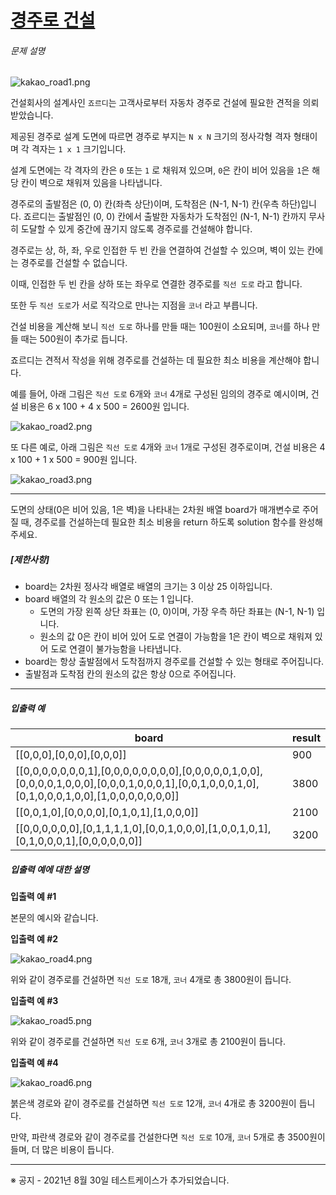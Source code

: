 # [경주로 건설](https://school.programmers.co.kr/learn/courses/30/lessons/67259)


###### 문제 설명


![kakao_road1.png](https://grepp-programmers.s3.ap-northeast-2.amazonaws.com/files/production/384b9e2a-4eb5-460d-bce2-d12359b03b14/kakao_road1.png)


건설회사의 설계사인 `죠르디`는 고객사로부터 자동차 경주로 건설에 필요한 견적을 의뢰받았습니다.  

제공된 경주로 설계 도면에 따르면 경주로 부지는 `N x N` 크기의 정사각형 격자 형태이며 각 격자는 `1 x 1` 크기입니다.  

설계 도면에는 각 격자의 칸은 `0` 또는 `1` 로 채워져 있으며, `0`은 칸이 비어 있음을 `1`은 해당 칸이 벽으로 채워져 있음을 나타냅니다.  

경주로의 출발점은 (0, 0\) 칸(좌측 상단)이며, 도착점은 (N\-1, N\-1\) 칸(우측 하단)입니다. 죠르디는 출발점인 (0, 0\) 칸에서 출발한 자동차가 도착점인 (N\-1, N\-1\) 칸까지 무사히 도달할 수 있게 중간에 끊기지 않도록 경주로를 건설해야 합니다.  

경주로는 상, 하, 좌, 우로 인접한 두 빈 칸을 연결하여 건설할 수 있으며, 벽이 있는 칸에는 경주로를 건설할 수 없습니다.  

이때, 인접한 두 빈 칸을 상하 또는 좌우로 연결한 경주로를 `직선 도로` 라고 합니다.  

또한 두 `직선 도로`가 서로 직각으로 만나는 지점을 `코너` 라고 부릅니다.  

건설 비용을 계산해 보니 `직선 도로` 하나를 만들 때는 100원이 소요되며, `코너`를 하나 만들 때는 500원이 추가로 듭니다.  

죠르디는 견적서 작성을 위해 경주로를 건설하는 데 필요한 최소 비용을 계산해야 합니다.


예를 들어, 아래 그림은 `직선 도로` 6개와 `코너` 4개로 구성된 임의의 경주로 예시이며, 건설 비용은 6 x 100 \+ 4 x 500 \= 2600원 입니다.


![kakao_road2.png](https://grepp-programmers.s3.ap-northeast-2.amazonaws.com/files/production/0e0911e8-f88e-44fe-8bdc-6856a56df8e0/kakao_road2.png)


또 다른 예로, 아래 그림은 `직선 도로` 4개와 `코너` 1개로 구성된 경주로이며, 건설 비용은 4 x 100 \+ 1 x 500 \= 900원 입니다.


![kakao_road3.png](https://grepp-programmers.s3.ap-northeast-2.amazonaws.com/files/production/3f5d9c5e-d7d9-4248-b111-140a0847e741/kakao_road3.png)




---


도면의 상태(0은 비어 있음, 1은 벽)을 나타내는 2차원 배열 board가 매개변수로 주어질 때, 경주로를 건설하는데 필요한 최소 비용을 return 하도록 solution 함수를 완성해주세요.


##### **\[제한사항]**


* board는 2차원 정사각 배열로 배열의 크기는 3 이상 25 이하입니다.
* board 배열의 각 원소의 값은 0 또는 1 입니다.
	+ 도면의 가장 왼쪽 상단 좌표는 (0, 0\)이며, 가장 우측 하단 좌표는 (N\-1, N\-1\) 입니다.
	+ 원소의 값 0은 칸이 비어 있어 도로 연결이 가능함을 1은 칸이 벽으로 채워져 있어 도로 연결이 불가능함을 나타냅니다.
* board는 항상 출발점에서 도착점까지 경주로를 건설할 수 있는 형태로 주어집니다.
* 출발점과 도착점 칸의 원소의 값은 항상 0으로 주어집니다.




---


##### **입출력 예**




| board | result |
| --- | --- |
| \[\[0,0,0],\[0,0,0],\[0,0,0]] | 900 |
| \[\[0,0,0,0,0,0,0,1],\[0,0,0,0,0,0,0,0],\[0,0,0,0,0,1,0,0],\[0,0,0,0,1,0,0,0],\[0,0,0,1,0,0,0,1],\[0,0,1,0,0,0,1,0],\[0,1,0,0,0,1,0,0],\[1,0,0,0,0,0,0,0]] | 3800 |
| \[\[0,0,1,0],\[0,0,0,0],\[0,1,0,1],\[1,0,0,0]] | 2100 |
| \[\[0,0,0,0,0,0],\[0,1,1,1,1,0],\[0,0,1,0,0,0],\[1,0,0,1,0,1],\[0,1,0,0,0,1],\[0,0,0,0,0,0]] | 3200 |


##### **입출력 예에 대한 설명**


**입출력 예 \#1**


본문의 예시와 같습니다.


**입출력 예 \#2**


![kakao_road4.png](https://grepp-programmers.s3.ap-northeast-2.amazonaws.com/files/production/ccc72e9c-2e22-4a09-a94b-ff057b081a70/kakao_road4.png)


위와 같이 경주로를 건설하면 `직선 도로` 18개, `코너` 4개로 총 3800원이 듭니다.


**입출력 예 \#3**


![kakao_road5.png](https://grepp-programmers.s3.ap-northeast-2.amazonaws.com/files/production/422e86e0-a7d7-4a09-9b42-2b6218a9b5f0/kakao_road5.png)


위와 같이 경주로를 건설하면 `직선 도로` 6개, `코너` 3개로 총 2100원이 듭니다.


**입출력 예 \#4**


![kakao_road6.png](https://grepp-programmers.s3.ap-northeast-2.amazonaws.com/files/production/4fe42f47-2592-4cb8-91fb-31d6a6da8639/kakao_road6.png)


붉은색 경로와 같이 경주로를 건설하면 `직선 도로` 12개, `코너` 4개로 총 3200원이 듭니다.  

만약, 파란색 경로와 같이 경주로를 건설한다면 `직선 도로` 10개, `코너` 5개로 총 3500원이 들며, 더 많은 비용이 듭니다.




---


※ 공지 \- 2021년 8월 30일 테스트케이스가 추가되었습니다.



